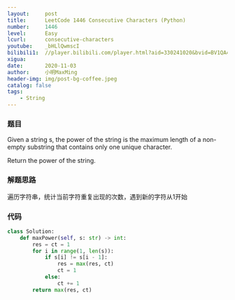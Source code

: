 ```yaml
---
layout:     post
title:      LeetCode 1446 Consecutive Characters (Python)
number:     1446
level:      Easy
lcurl:      consecutive-characters
youtube:    _bHLlQwmscI
bilibili1:  //player.bilibili.com/player.html?aid=330241020&bvid=BV1QA411j7Qt&cid=252208858&page=1
xigua:      
date:       2020-11-03
author:     小明MaxMing
header-img: img/post-bg-coffee.jpeg
catalog: false
tags:
    - String
---
```


### 题目

Given a string s, the power of the string is the maximum length of a non-empty substring that contains only one unique character.

Return the power of the string.

### 解题思路

遍历字符串，统计当前字符重复出现的次数，遇到新的字符从1开始

### 代码
```python
class Solution:
    def maxPower(self, s: str) -> int:
        res = ct = 1
        for i in range(1, len(s)):
            if s[i] != s[i - 1]:
                res = max(res, ct)
                ct = 1
            else:
                ct += 1
        return max(res, ct)
```
